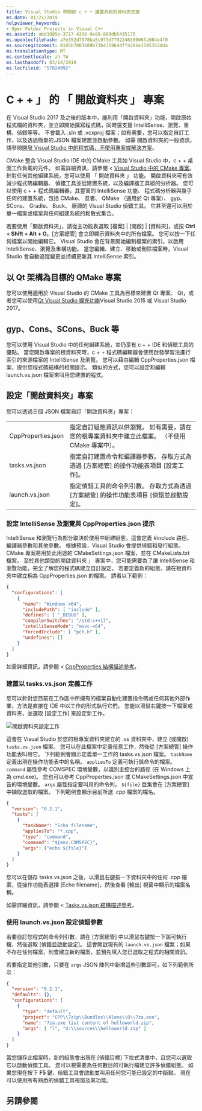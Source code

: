 ```yaml
---
title: Visual Studio 中開啟 c + + 建置系統的資料夾支援
ms.date: 01/21/2019
helpviewer_keywords:
- Open Folder Projects in Visual C++
ms.assetid: abd1985e-3717-4338-9e80-869db5435175
ms.openlocfilehash: a7e352d7978ba5c973d779224639006fa984e4f0
ms.sourcegitcommit: 8105b7003b89b73b4359644ff4281e1595352dda
ms.translationtype: MT
ms.contentlocale: zh-TW
ms.lasthandoff: 03/14/2019
ms.locfileid: "57824992"
---
```

# <a name="open-folder-projects-for-c"></a>C + + 」 的 「 開啟資料夾 」 專案

在 Visual Studio 2017 及之後的版本中，能利用「開啟資料夾」功能，開啟原始程式檔的資料夾，並立即開始撰寫程式碼，同時還支援 IntelliSense、瀏覽、重構、偵錯等等。 不會載入 .sln 或 .vcxproj 檔案；如有需要，您可以指定自訂工作，以及透過簡單的.JSON 檔案建置並啟動參數。 如需 開啟資料夾的一般資訊，請參閱[開發 Visual Studio 中的程式碼，不使用專案或解決方案](/visualstudio/ide/develop-code-in-visual-studio-without-projects-or-solutions)。

CMake 整合 Visual Studio IDE 中的 CMake 工具如 Visual Studio 中，c + + 桌面工作負載的元件。 如需詳細資訊，請參閱 < [Visual Studio 中的 CMake 專案](cmake-projects-in-visual-studio.md)。 針對任何其他組建系統，您可以使用 「 開啟資料夾 」 功能。 開啟資料夾可有效減少程式碼編輯器、 偵錯工具並從建置系統，以及編譯器工具組的分析器。 您可以使用 c + + 程式碼編輯器，其豐富的 IntelliSense 功能、 程式碼分析器與幾乎任何的建置系統，包括 CMake、 忍者、 QMake （適用於 Qt 專案）、 gyp、 SCons、 Gradle、 Buck、 廠牌的 Visual Studio 偵錯工具。 它甚至還可以用於單一檔案或檔案與任何組建系統的鬆散式集合。

若要使用「開啟資料夾」，請從主功能表選取 [檔案] | [開啟] | [資料夾]，或按 **Ctrl + Shift + Alt + O**。[方案總管] 會立即顯示資料夾中的所有檔案。 您可以按一下任何檔案以開始編輯它。 Visual Studio 會在背景開始編制檔案的索引，以啟用 IntelliSense、瀏覽及重構功能。 當您編輯、建立、移動或刪除檔案時，Visual Studio 會自動追蹤變更並持續更新其 IntelliSense 索引。 

## <a name="qmake-projects-that-target-the-qt-framework"></a>以 Qt 架構為目標的 QMake 專案

您可以使用適用於 Visual Studio 的 CMake 工具為目標來建置 Qt 專案、 Qt，或者您可以使用[Qt Visual Studio 擴充功能](https://download.qt.io/development_releases/vsaddin/)Visual Studio 2015 或 Visual Studio 2017。

## <a name="gyp-cons-scons-buck-etc"></a>gyp、Cons、SCons、Buck 等

您可以使用 Visual Studio 中的任何組建系統，並仍享有 c + + IDE 和偵錯工具的優點。 當您開啟專案的根資料夾時，c + + 程式碼編輯器會使用啟發學習法進行索引的來源檔案的 IntelliSense 及瀏覽。 您可以藉由編輯 CppProperties.json 檔案，提供您程式碼結構的相關提示。 類似的方式，您可以設定和編輯 launch.vs.json 檔案來叫用您建置的程式。

## <a name="configuring-open-folder-projects"></a>設定「開啟資料夾」專案

您可以透過三個 JSON 檔案自訂「開啟資料夾」專案：

| | |
|-|-|
|CppProperties.json|指定自訂組態資訊以供瀏覽。 如有需要，請在您的根專案資料夾中建立此檔案。 （不使用 CMake 專案中）。|
|tasks.vs.json|指定自訂建置命令和編譯器參數。 存取方式為透過 [方案總管] 的操作功能表項目 [設定工作]。|
|launch.vs.json|指定偵錯工具的命令列引數。 存取方式為透過 [方案總管] 的操作功能表項目 [偵錯並啟動設定]。|

### <a name="configure-intellisense-and-browsing-hints-with-cpppropertiesjson"></a>設定 IntelliSense 及瀏覽與 CppProperties.json 提示

IntelliSense 和瀏覽行為部分取決於使用中組建組態，這會定義 #include 路徑、編譯器參數和其他參數。 根據預設，Visual Studio 會提供偵錯和發行組態。 CMake 專案將用於此用途的 CMakeSettings.json 檔案，並在 CMakeLists.txt 檔案。 至於其他類型的開啟資料夾 」 專案中，您可能需要為了讓 IntelliSense 和瀏覽功能，完全了解您的程式碼建立自訂設定。 若要定義新的組態，請在根資料夾中建立稱為 CppProperties.json 的檔案。 請看以下範例：

```json
{
  "configurations": [
    {
      "name": "Windows x64",
      "includePath": [ "include" ],
      "defines": [ "_DEBUG" ],
      "compilerSwitches": "/std:c++17",
      "intelliSenseMode": "msvc-x64",
      "forcedInclude": [ "pch.h" ],
      "undefines": []
    }
  ]
}
```
如需詳細資訊，請參閱 < [CppProperties 結構描述參考](cppproperties-schema-reference.md)。

### <a name="define-build-tasks-with-tasksvsjson"></a>建置以 tasks.vs.json 定義工作

您可以針對您目前在工作區中所擁有的檔案自動化建置指令碼或任何其他外部作業，方法是直接在 IDE 中以工作的形式執行它們。 您能以滑鼠右鍵按一下檔案或資料夾，並選取 [設定工作] 來設定新工作。

![開啟資料夾設定工作](media/open-folder-config-tasks.png)

這會在 Visual Studio 於您的根專案資料夾建立的 .vs 資料夾中，建立 (或開啟) `tasks.vs.json` 檔案。 您可以在此檔案中定義任意工作，然後從 [方案總管] 操作功能表叫用它。 下列範例會顯示定義單一工作的 tasks.vs.json 檔案。 `taskName` 定義出現在操作功能表中的名稱。 `appliesTo` 定義可執行該命令的檔案。 `command` 屬性參考 COMSPEC 環境變數，以識別主控台的路徑 (在 Windows 上為 cmd.exe)。 您也可以參考 CppProperties.json 或 CMakeSettings.json 中宣告的環境變數。 `args` 屬性指定要叫用的命令列。 `${file}` 巨集會在 [方案總管] 中擷取選取的檔案。 下列範例會顯示目前所選 .cpp 檔案的檔名。

```json
{
  "version": "0.2.1",
  "tasks": [
    {
      "taskName": "Echo filename",
      "appliesTo": "*.cpp",
      "type": "command",
      "command": "${env.COMSPEC}",
      "args": ["echo ${file}"]
    }
  ]
}
```

您可以在儲存 tasks.vs.json 之後，以滑鼠右鍵按一下資料夾中的任何 .cpp 檔案，從操作功能表選擇 [Echo filename]，然後查看 [輸出] 視窗中顯示的檔案名稱。

如需詳細資訊，請參閱 < [Tasks.vs.json 結構描述參考](tasks-vs-json-schema-reference-cpp.md)。

### <a name="configure-debugging-parameters-with-launchvsjson"></a>使用 launch.vs.json 設定偵錯參數

若要自訂您程式的命令列引數，請在 [方案總管] 中以滑鼠右鍵按一下該可執行檔，然後選取 [偵錯並啟動設定]。 這會開啟現有的 `launch.vs.json` 檔案；如果不存在任何檔案，則會建立新的檔案，並預先填入您已選取之程式的相關資訊。

若要指定其他引數，只要在 `args` JSON 陣列中新增這些引數即可，如下列範例所示：

```json
{
  "version": "0.2.1",
  "defaults": {},
  "configurations": [
    {
      "type": "default",
      "project": "CPP\\7zip\\Bundles\\Alone\\O\\7za.exe",
      "name": "7za.exe list content of helloworld.zip",
      "args": [ "l", "d:\\sources\\helloworld.zip" ]
    }
  ]
}
```

當您儲存此檔案時，新的組態會出現在 [偵錯目標] 下拉式清單中，且您可以選取它以啟動偵錯工具。 您可以視需要為任何數目的可執行檔建立許多偵錯組態。 如果您現在按下 **F5** 鍵，偵錯工具會啟動並叫用任何您可能已設定的中斷點。 現在可以使用所有熟悉的偵錯工具視窗及其功能。

## <a name="see-also"></a>另請參閱


